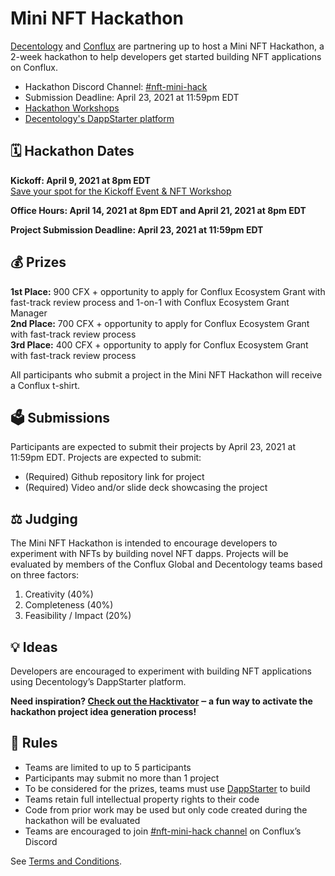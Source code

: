 # Mini NFT Hackathon
[Decentology](https://www.decentology.com/) and [Conflux](https://confluxnetwork.org/) are partnering up to host a Mini NFT Hackathon, a 2-week hackathon to help developers get started building NFT applications on Conflux.
* Hackathon Discord Channel: [#nft-mini-hack](https://discord.gg/P3bygCDxJn)
* Submission Deadline: April 23, 2021 at 11:59pm EDT
* [Hackathon Workshops](https://www.crowdcast.io/e/kickstart-dapps/)
* [Decentology's DappStarter platform](https://dappstarter.decentology.com/)

##  :spiral_calendar: Hackathon Dates
**Kickoff: April 9, 2021 at 8pm EDT**<br>
[Save your spot for the Kickoff Event & NFT Workshop](https://www.crowdcast.io/e/kickstart-dapps/2)

**Office Hours: April 14, 2021 at 8pm EDT and April 21, 2021 at 8pm EDT**

**Project Submission Deadline: April 23, 2021 at 11:59pm EDT**

## :moneybag: Prizes
**1st Place:** 900 CFX + opportunity to apply for Conflux Ecosystem Grant with fast-track review process and 1-on-1 with Conflux Ecosystem Grant Manager<br>
**2nd Place:** 700 CFX + opportunity to apply for Conflux Ecosystem Grant with fast-track review process<br>
**3rd Place:** 400 CFX + opportunity to apply for Conflux Ecosystem Grant with fast-track review process

All participants who submit a project in the Mini NFT Hackathon will receive a Conflux t-shirt.

## :ballot_box: Submissions
Participants are expected to submit their projects by April 23, 2021 at 11:59pm EDT. Projects are expected to submit:
* (Required) Github repository link for project
* (Required) Video and/or slide deck showcasing the project

## :balance_scale: Judging
The Mini NFT Hackathon is intended to encourage developers to experiment with NFTs by building novel NFT dapps. Projects will be evaluated by members of the Conflux Global and Decentology teams based on three factors:
1. Creativity (40%)
2. Completeness (40%)
3. Feasibility / Impact (20%)

## :bulb: Ideas
Developers are encouraged to experiment with building NFT applications using Decentology’s DappStarter platform. 

**Need inspiration? [Check out the Hacktivator](https://github.com/decentology/conflux-mini-nft-hackathon/blob/main/ideas.md) ‒ a fun way to activate the hackathon project idea generation process!**

## :page_facing_up: Rules
* Teams are limited to up to 5 participants
* Participants may submit no more than 1 project
* To be considered for the prizes, teams must use [DappStarter](https://dappstarter.decentology.com/) to build
* Teams retain full intellectual property rights to their code
* Code from prior work may be used but only code created during the hackathon will be evaluated
* Teams are encouraged to join [#nft-mini-hack channel](https://discord.gg/P3bygCDxJn) on Conflux’s Discord 

See [Terms and Conditions](https://github.com/decentology/conflux-mini-nft-hackathon/blob/main/terms-and-conditions.md).
